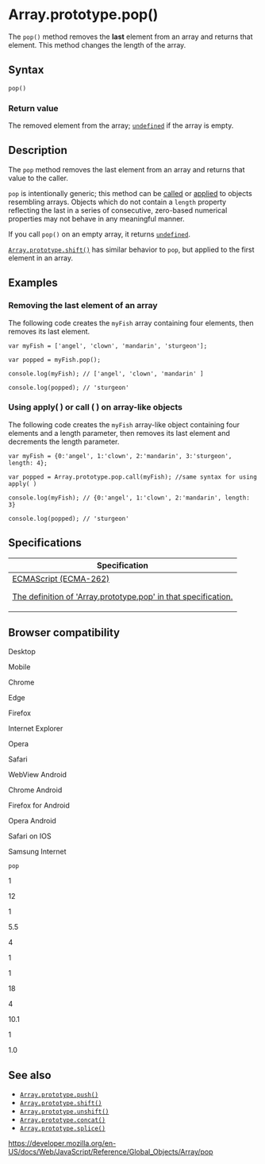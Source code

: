# Array.prototype.pop()

The `pop()` method removes the **last** element from an array and returns that element. This method changes the length of the array.

## Syntax

    pop()

### Return value

The removed element from the array; [`undefined`](../undefined) if the array is empty.

## Description

The `pop` method removes the last element from an array and returns that value to the caller.

`pop` is intentionally generic; this method can be [called](../function/call) or [applied](../function/apply) to objects resembling arrays. Objects which do not contain a `length` property reflecting the last in a series of consecutive, zero-based numerical properties may not behave in any meaningful manner.

If you call `pop()` on an empty array, it returns [`undefined`](../undefined).

[`Array.prototype.shift()`](shift) has similar behavior to `pop`, but applied to the first element in an array.

## Examples

### Removing the last element of an array

The following code creates the `myFish` array containing four elements, then removes its last element.

    var myFish = ['angel', 'clown', 'mandarin', 'sturgeon'];

    var popped = myFish.pop();

    console.log(myFish); // ['angel', 'clown', 'mandarin' ]

    console.log(popped); // 'sturgeon'

### Using apply( ) or call ( ) on array-like objects

The following code creates the `myFish` array-like object containing four elements and a length parameter, then removes its last element and decrements the length parameter.

    var myFish = {0:'angel', 1:'clown', 2:'mandarin', 3:'sturgeon', length: 4};

    var popped = Array.prototype.pop.call(myFish); //same syntax for using apply( )

    console.log(myFish); // {0:'angel', 1:'clown', 2:'mandarin', length: 3}

    console.log(popped); // 'sturgeon'

## Specifications

<table>
<thead>
<tr class="header">
<th>Specification</th>
</tr>
</thead>
<tbody>
<tr class="odd">
<td>
<a href="https://tc39.es/ecma262/#sec-array.prototype.pop">ECMAScript (ECMA-262)
<br/>

<span class="small">The definition of 'Array.prototype.pop' in that specification.</span>
</a>
</td>
</tr>
</tbody>
</table>

## Browser compatibility

Desktop

Mobile

Chrome

Edge

Firefox

Internet Explorer

Opera

Safari

WebView Android

Chrome Android

Firefox for Android

Opera Android

Safari on IOS

Samsung Internet

`pop`

1

12

1

5.5

4

1

1

18

4

10.1

1

1.0

## See also

-   [`Array.prototype.push()`](push)
-   [`Array.prototype.shift()`](shift)
-   [`Array.prototype.unshift()`](unshift)
-   [`Array.prototype.concat()`](concat)
-   [`Array.prototype.splice()`](splice)

<a href="https://developer.mozilla.org/en-US/docs/Web/JavaScript/Reference/Global_Objects/Array/pop" class="_attribution-link">https://developer.mozilla.org/en-US/docs/Web/JavaScript/Reference/Global_Objects/Array/pop</a>
